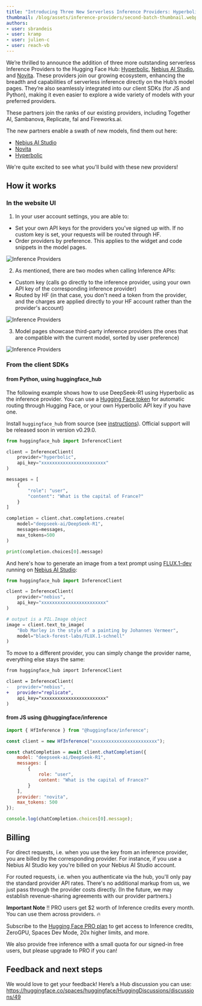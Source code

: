 ```yaml
---
title: "Introducing Three New Serverless Inference Providers: Hyperbolic, Nebius AI Studio, and Novita🔥"
thumbnail: /blog/assets/inference-providers/second-batch-thumbnail.webp
authors:
- user: sbrandeis
- user: kramp
- user: julien-c
- user: reach-vb
---
```


We’re thrilled to announce the addition of three more outstanding serverless Inference Providers to the Hugging Face Hub: [Hyperbolic](https://hyperbolic.xyz/), [Nebius AI Studio](https://nebius.com/), and [Novita](https://novita.ai/). These providers join our growing ecosystem, enhancing the breadth and capabilities of serverless inference directly on the Hub’s model pages. They’re also seamlessly integrated into our client SDKs (for JS and Python), making it even easier to explore a wide variety of models with your preferred providers.

These partners join the ranks of our existing providers, including Together AI, Sambanova, Replicate, fal and Fireworks.ai.

The new partners enable a swath of new models, find them out here:

- [Nebius AI Studio](https://huggingface.co/models?inference_provider=nebius&sort=trending)
- [Novita](https://huggingface.co/models?inference_provider=novita&sort=trending)
- [Hyperbolic](https://huggingface.co/models?inference_provider=hyperbolic&sort=trending)

We're quite excited to see what you'll build with these new providers!

## How it works

### In the website UI


1. In your user account settings, you are able to:
- Set your own API keys for the providers you’ve signed up with. If no custom key is set, your requests will be routed through HF.
- Order providers by preference. This applies to the widget and code snippets in the model pages.

<img src="https://huggingface.co/datasets/huggingface/documentation-images/resolve/main/inference-providers/user-settings-updated.png" alt="Inference Providers"/>


2. As mentioned, there are two modes when calling Inference APIs: 
- Custom key (calls go directly to the inference provider, using your own API key of the corresponding inference provider)
- Routed by HF (in that case, you don't need a token from the provider, and the charges are applied directly to your HF account rather than the provider's account)


<img src="https://huggingface.co/datasets/huggingface/documentation-images/resolve/main/inference-providers/explainer.png" alt="Inference Providers"/>


3. Model pages showcase third-party inference providers (the ones that are compatible with the current model, sorted by user preference)

<img src="https://huggingface.co/datasets/huggingface/documentation-images/resolve/main/inference-providers/model-widget-updated.png" alt="Inference Providers"/>



### From the client SDKs

#### from Python, using huggingface_hub

The following example shows how to use DeepSeek-R1 using Hyperbolic as the inference provider. You can use a [Hugging Face token](https://huggingface.co/settings/tokens) for automatic routing through Hugging Face, or your own Hyperbolic API key if you have one.

Install `huggingface_hub` from source (see [instructions](https://huggingface.co/docs/huggingface_hub/installation#install-from-source)). Official support will be released soon in version v0.29.0.

```python
from huggingface_hub import InferenceClient

client = InferenceClient(
    provider="hyperbolic",
    api_key="xxxxxxxxxxxxxxxxxxxxxxxx"
)

messages = [
    {
        "role": "user",
        "content": "What is the capital of France?"
    }
]

completion = client.chat.completions.create(
    model="deepseek-ai/DeepSeek-R1", 
    messages=messages, 
    max_tokens=500
)

print(completion.choices[0].message)
```


And here's how to generate an image from a text prompt using [FLUX.1-dev](https://huggingface.co/black-forest-labs/FLUX.1-dev) running on [Nebius AI Studio](https://nebius.com):

```python
from huggingface_hub import InferenceClient

client = InferenceClient(
    provider="nebius",
    api_key="xxxxxxxxxxxxxxxxxxxxxxxx"
)

# output is a PIL.Image object
image = client.text_to_image(
    "Bob Marley in the style of a painting by Johannes Vermeer",
    model="black-forest-labs/FLUX.1-schnell"
)
```

To move to a different provider, you can simply change the provider name, everything else stays the same:

```diff
from huggingface_hub import InferenceClient

client = InferenceClient(
-	provider="nebius",
+	provider="replicate",
	api_key="xxxxxxxxxxxxxxxxxxxxxxxx"
)
```

#### from JS using @huggingface/inference

```js
import { HfInference } from "@huggingface/inference";

const client = new HfInference("xxxxxxxxxxxxxxxxxxxxxxxx");

const chatCompletion = await client.chatCompletion({
	model: "deepseek-ai/DeepSeek-R1",
	messages: [
		{
			role: "user",
			content: "What is the capital of France?"
		}
	],
	provider: "novita",
	max_tokens: 500
});

console.log(chatCompletion.choices[0].message);
```

## Billing

For direct requests, i.e. when you use the key from an inference provider, you are billed by the corresponding provider. For instance, if you use a Nebius AI Studio key you're billed on your Nebius AI Studio account.

For routed requests, i.e. when you authenticate via the hub, you'll only pay the standard provider API rates. There's no additional markup from us, we just pass through the provider costs directly. (In the future, we may establish revenue-sharing agreements with our provider partners.)

**Important Note** ‼️ PRO users get $2 worth of Inference credits every month. You can use them across providers. 🔥

Subscribe to the [Hugging Face PRO plan](https://hf.co/subscribe/pro) to get access to Inference credits, ZeroGPU, Spaces Dev Mode, 20x higher limits, and more.

We also provide free inference with a small quota for our signed-in free users, but please upgrade to PRO if you can!

## Feedback and next steps

We would love to get your feedback! Here’s a Hub discussion you can use: https://huggingface.co/spaces/huggingface/HuggingDiscussions/discussions/49


